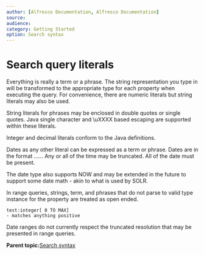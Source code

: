 ```yaml
---
author: [Alfresco Documentation, Alfresco Documentation]
source: 
audience: 
category: Getting Started
option: Search syntax
---
```


# Search query literals

Everything is really a term or a phrase. The string representation you type in will be transformed to the appropriate type for each property when executing the query. For convenience, there are numeric literals but string literals may also be used.

String literals for phrases may be enclosed in double quotes or single quotes. Java single character and \\uXXXX based escaping are supported within these literals.

Integer and decimal literals conform to the Java definitions.

Dates as any other literal can be expressed as a term or phrase. Dates are in the format ...... Any or all of the time may be truncated. All of the date must be present.

The date type also supports NOW and may be extended in the future to support some date math - akin to what is used by SOLR.

In range queries, strings, term, and phrases that do not parse to valid type instance for the property are treated as open ended.

```
test:integer[ 0 TO MAX]
- matches anything positive
```

Date ranges do not currently respect the truncated resolution that may be presented in range queries.

**Parent topic:**[Search syntax](../concepts/rm-searchsyntax-intro.md)

